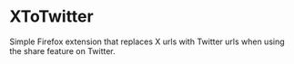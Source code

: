 # XToTwitter
Simple Firefox extension that replaces X urls with Twitter urls when using the share feature on Twitter.